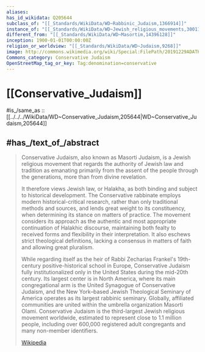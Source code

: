 ```yaml
---
aliases:
has_id_wikidata: Q205644
subclass_of: "[[_Standards/WikiData/WD~Rabbinic_Judaism,1366914]]"
instance_of: "[[_Standards/WikiData/WD~Jewish_religious_movements,3001185]]"
different_from: "[[_Standards/WikiData/WD~Masortim,14396128]]"
inception: 1900-01-01T00:00:00Z
religion_or_worldview: "[[_Standards/WikiData/WD~Judaism,9268]]"
image: http://commons.wikimedia.org/wiki/Special:FilePath/20191229ADATHISRAEL%20MERION%20Sanctuary.jpg
Commons_category: Conservative Judaism
OpenStreetMap_tag_or_key: Tag:denomination=conservative
---
```


# [[Conservative_Judaism]] 

#is_/same_as :: [[../../../WikiData/WD~Conservative_Judaism,205644|WD~Conservative_Judaism,205644]] 

## #has_/text_of_/abstract 

> Conservative Judaism, also known as Masorti Judaism, 
> is a Jewish religious movement that regards the authority of Jewish law and tradition 
> as emanating primarily from the assent of the people through the generations, 
> more than from divine revelation. 
> 
> It therefore views Jewish law, or Halakha, as both binding and subject to historical development. The Conservative rabbinate employs modern historical-critical research, rather than only traditional methods and sources, and lends great weight to its constituency, when determining its stance on matters of practice. The movement considers its approach as the authentic and most appropriate continuation of Halakhic discourse, maintaining both fealty to received forms and flexibility in their interpretation. It also eschews strict theological definitions, lacking a consensus in matters of faith and allowing great pluralism.
>
> While regarding itself as the heir of Rabbi Zecharias Frankel's 19th-century positive-historical school in Europe, Conservative Judaism fully institutionalized only in the United States during the mid-20th century. Its largest center is in North America, where its main congregational arm is the United Synagogue of Conservative Judaism, and the New York–based Jewish Theological Seminary of America operates as its largest rabbinic seminary. Globally, affiliated communities are united within the umbrella organization Masorti Olami. Conservative Judaism is the third-largest Jewish religious movement worldwide, estimated to represent close to 1.1 million people, including over 600,000 registered adult congregants and many non-member identifiers.
>
> [Wikipedia](https://en.wikipedia.org/wiki/Conservative%20Judaism) 

